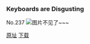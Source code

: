 ### Keyboards are Disgusting
No.237
![图片不见了~~~](https://imgs.xkcd.com/comics/keyboards_are_disgusting.png)

[原址](https://xkcd.com//237) [下载](https://imgs.xkcd.com/comics/keyboards_are_disgusting.png)

